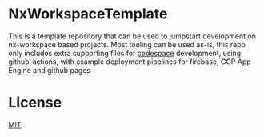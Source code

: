 # NxWorkspaceTemplate

This is a template repository that can be used to jumpstart development on nx-workspace based projects. 
Most tooling can be used as-is, this repo only includes extra supporting files for [codespace](https://github.com/features/codespaces) development, using github-actions, with example deployment pipelines for firebase, GCP App Engine and github pages


# License

[MIT](./LICENSE.md)